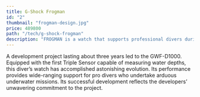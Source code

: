 ```yaml
---
title: G-Shock Frogman
id: "2"
thumbnail: "frogman-design.jpg"
price: 489800
path: "/tech/g-shock-frogman"
description: "FROGMAN is a watch that supports professional divers during the most arduous missions. Its reliability is more than a matter of functions. The GWF-D1000 is not only equipped with a shock-resistant structure, G-SHOCK’s core technology, but also with tough specifications that stand up to hard underwater use. Together, these provide all the strength divers require."
---
```



A development project lasting about three years led to the GWF-D1000. Equipped with the first Triple Sensor capable of measuring water depths, this diver’s watch has accomplished astonishing evolution. Its performance provides wide-ranging support for pro divers who undertake arduous underwater missions. Its successful development reflects the developers’ unwavering commitment to the project.
